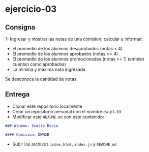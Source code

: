 # ejercicio-03

## Consigna

1- Ingresar y mostrar las notas de una comision, calcular e informar:

  - El promedio de los alumnos desaprobados (notas < 4)
  - El promedio de los alumnos aprobados (notas >= 4)
  - El promedio de los alumnos promocionados (notas >= 7, tambien cuentan como aprobados)
  - La minima y maxima nota ingresada

Se desconoce la cantidad de notas

## Entrega

- Clonar este repositorio localmente
- Crear un repositorio personal con el nombre `dw-p1-03`
- Modificar este `README.md` con este contenido:

```markdown
### Alumno: Scotto Rocio

#### Comision: DWN2B
```

- Subir los archivos `index.html`, `index.js` y `README.md`
